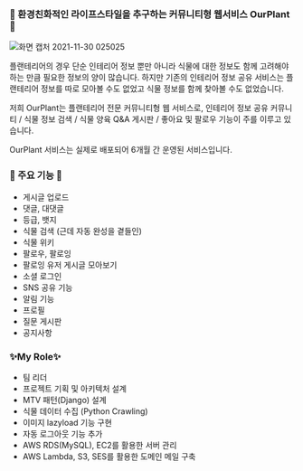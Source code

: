 ### 🌳 환경친화적인 라이프스타일을 추구하는 커뮤니티형 웹서비스 OurPlant 🌳

![화면 캡처 2021-11-30 025025](https://user-images.githubusercontent.com/84860387/143918050-8a8a9ee8-4e35-4749-85c9-23acb7a080c2.png)

플랜테리어의 경우 단순 인테리어 정보 뿐만 아니라 식물에 대한 정보도 함께 고려해야 하는 만큼 필요한 정보의 양이 많습니다. 하지만 기존의 인테리어 정보 공유 서비스는 플랜테리어 정보를 따로 모아볼 수도 없었고 식물 정보를 함께 찾아볼 수도 없었습니다. 

저희 OurPlant는 플랜테리어 전문 커뮤니티형 웹 서비스로, 인테리어 정보 공유 커뮤니티 / 식물 정보 검색 / 식물 양육 Q&A 게시판 / 좋아요 및 팔로우 기능이 주를 이루고 있습니다. 

OurPlant 서비스는 실제로 배포되어 6개월 간 운영된 서비스입니다.

### 🌟 주요 기능 🌟

- 게시글 업로드
- 댓글, 대댓글
- 등급, 뱃지
- 식물 검색 (근데 자동 완성을 곁들인)
- 식물 위키
- 팔로우, 팔로잉
- 팔로잉 유저 게시글 모아보기
- 소셜 로그인
- SNS 공유 기능
- 알림 기능
- 프로필
- 질문 게시판
- 공지사항

### ✨My Role✨
- 팀 리더
- 프로젝트 기획 및 아키텍처 설계
- MTV 패턴(Django) 설계
- 식물 데이터 수집 (Python Crawling)
- 이미지 lazyload 기능 구현
- 자동 로그아웃 기능 추가
- AWS RDS(MySQL), EC2를 활용한 서버 관리
- AWS Lambda, S3, SES를 활용한 도메인 메일 구축


